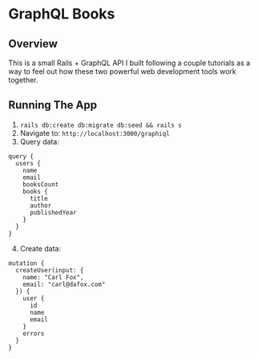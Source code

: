 # GraphQL Books

## Overview
This is a small Rails + GraphQL API I built following a couple tutorials as a way to feel out how these two powerful web development tools work together.

## Running The App
1. `rails db:create db:migrate db:seed && rails s`
2. Navigate to: `http://localhost:3000/graphiql`
3. Query data:
```
query {
  users {
    name
    email
    booksCount
    books {
      title
      author
      publishedYear
    }
  }
}
```
4. Create data:
```
mutation {
  createUser(input: {
    name: "Carl Fox",
    email: "carl@dafox.com"
  }) {
    user {
      id
      name
      email
    }
    errors
  }
}
```
